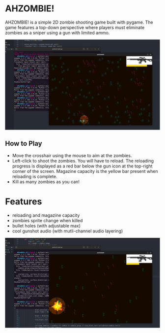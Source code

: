 # AHZOMBIE!

AHZOMBIE! is a simple 2D zombie shooting game built with pygame.
The game features a top-down perspective where players must 
eliminate zombies as a sniper using a gun with limited ammo.

![Game Screenshot](./assets/game_screenshot_1.png)

## How to Play

- Move the crosshair using the mouse to aim at the zombies.
- Left-click to shoot the zombies. You will have to reload.
The reloading progress is displayed as a red bar below the gun 
icon at the top-right corner of the screen. Magazine capacity 
is the yellow bar present when reloading is complete. 
- Kill as many zombies as you can!

# Features
- reloading and magazine capacity
- zombies sprite change when killed
- bullet holes (with adjustable max)
- cool gunshot audio (with mutli-channel audio layering)

![Game Screenshot with Crosshair](./assets/game_screenshot_2.png)
